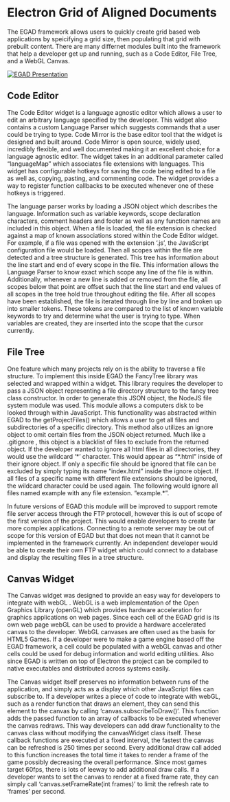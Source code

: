 # Electron Grid of Aligned Documents

The EGAD framework allows users to quickly create grid based web applications by speicifying a grid size, then populating that grid with prebuilt content. There are many differnet modules built into the framework that help a developer get up and running, such as a Code Editor, File Tree, and a WebGL Canvas. 

[![EGAD Presentation](https://img.youtube.com/vi/BiBUdq4y2fw/0.jpg)](https://www.youtube.com/watch?v=BiBUdq4y2fw)

## Code Editor
<p>The Code Editor widget is a language agnostic editor which allows a user to edit an arbitrary language specified by the developer. This widget also contains a custom Language Parser which suggests commands that a user could be trying to type. Code Mirror  is the base editor tool that the widget is designed and built around. Code Mirror is open source, widely used, incredibly flexible, and well documented making it an excellent choice for a language agnostic editor. The widget takes in an additional parameter called “languageMap” which associates file extensions with languages. This widget has configurable hotkeys for saving the code being edited to a file as well as, copying, pasting, and commenting code. The widget provides a way to register function callbacks to be executed whenever one of these hotkeys is triggered.
</p>
<p>The language parser works by loading a JSON object which describes the language. Information such as variable keywords, scope declaration characters, comment headers and footer as well as any function names are included in this object. When a file is loaded, the file extension is checked against a map of known associations stored within the Code Editor widget. For example, if a file was opened with the extension ‘.js’, the JavaScript configuration file would be loaded. Then all scopes within the file are detected and a tree structure is generated. This tree has information about the line start and end of every scope in the file. This information allows the Language Parser to know exact which scope any line of the file is within. Additionally, whenever a new line is added or removed from the file, all scopes below that point are offset such that the line start and end values of all scopes in the tree hold true throughout editing the file. After all scopes have been established, the file is iterated through line by line and broken up into smaller tokens. These tokens are compared to the list of known variable keywords to try and determine what the user is trying to type. When variables are created, they are inserted into the scope that the cursor currently.
</p>

## File Tree
<p>One feature which many projects rely on is the ability to traverse a file structure. To implement this inside EGAD the FancyTree  library was selected and wrapped within a widget. This library requires the developer to pass a JSON object representing a file directory structure to the fancy tree class constructor. In order to generate this JSON object, the NodeJS file system module was used. This module allows a computers disk to be looked through within JavaScript. This functionality was abstracted within EGAD to the getProjectFiles() which allows a user to get all files and subdirectories of a specific directory. This method also utilizes an ignore object to omit certain files from the JSON object returned. Much like a .gitignore , this object is a blacklist of files to exclude from the returned object. If the developer wanted to ignore all html files in all directories, they would use the wildcard ‘*’ character. This would appear as “*.html” inside of their ignore object. If only a specific file should be ignored that file can be excluded by simply typing its name “index.html” inside the ignore object. If all files of a specific name with different file extensions should be ignored, the wildcard character could be used again. The following would ignore all files named example with any file extension. “example.*”.
</p>
In future versions of EGAD this module will be improved to support remote file server access through the FTP  protocell, however this is out of scope of the first version of the project. This would enable developers to create far more complex applications. Connecting to a remote server may be out of scope for this version of EGAD but that does not mean that it cannot be implemented in the framework currently. An independent developer would be able to create their own FTP widget which could connect to a database and display the resulting files in a tree structure. 

## Canvas Widget
<p>The Canvas widget was designed to provide an easy way for developers to integrate with webGL . WebGL is a web implementation of the Open Graphics Library  (openGL) which provides hardware acceleration for graphics applications on web pages. Since each cell of the EGAD grid is its own web page webGL can be used to provide a hardware accelerated canvas to the developer. WebGL canvases are often used as the basis for HTML5 Games. If a developer were to make a game engine based off the EGAD framework, a cell could be populated with a webGL canvas and other cells could be used for debug information and world editing utilities. Also since EGAD is written on top of Electron the project can be compiled to native executables and distributed across systems easily. 
</p>
<p>The Canvas widget itself preserves no information between runs of the application, and simply acts as a display which other JavaScript files can subscribe to. If a developer writes a piece of code to integrate with webGL, such as a render function that draws an element, they can send this element to the canvas by calling ‘canvas.subscribeToDraw(<drawFunction>)’. This function adds the passed function to an array of callbacks to be executed whenever the canvas redraws. This way developers can add draw functionality to the canvas class without modifying the canvasWidget class itself. These callback functions are executed at a fixed interval, the fastest the canvas can be refreshed is 250 times per second. Every additional draw call added to this function increases the total time it takes to render a frame of the game possibly decreasing the overall performance. Since most games target 60fps, there is lots of leeway to add additional draw calls. If a developer wants to set the canvas to render at a fixed frame rate, they can simply call ‘canvas.setFrameRate(int frames)’ to limit the refresh rate to ‘frames’ per second. </p>
